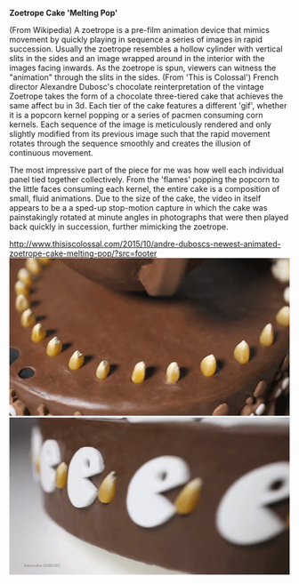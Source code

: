 **Zoetrope Cake 'Melting Pop'**

(From Wikipedia) A zoetrope is a pre-film animation device that mimics movement by quickly playing in sequence a series of images in rapid succession. Usually the zoetrope resembles a hollow cylinder with vertical slits in the sides and an image wrapped around in the interior with the images facing inwards. As the zoetrope is spun, viewers can witness the "animation" through the slits in the sides.
(From 'This is Colossal')
French director Alexandre Dubosc's chocolate reinterpretation of the vintage Zoetrope takes the form of a chocolate three-tiered cake that achieves the same affect bu in 3d. Each tier of the cake features a different 'gif', whether it is a popcorn kernel popping or a series of pacmen consuming corn kernels. Each sequence of the image is meticulously rendered and only slightly modified from its previous image such that the rapid movement rotates through the sequence smoothly and creates the illusion of continuous movement.

The most impressive part of the piece for me was how well each individual panel tied together collectively. From the 'flames' popping the popcorn to the little faces consuming each kernel, the entire cake is a composition of small, fluid animations.
Due to the size of the cake, the video in itself appears to be a a sped-up stop-motion capture in which the cake was painstakingly rotated at minute angles in photographs that were then played back quickly in succession, further mimicking the zoetrope.

http://www.thisiscolossal.com/2015/10/andre-duboscs-newest-animated-zoetrope-cake-melting-pop/?src=footer
![photo1](lo3.gif)
![gif2](lo3i.gif)